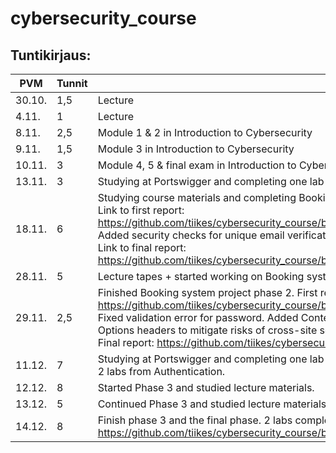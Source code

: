 
# cybersecurity_course

## Tuntikirjaus:
| PVM | Tunnit | Aihe |
| --- | ------ | ---- |
| 30.10. | 1,5 | Lecture |
| 4.11. | 1 | Lecture |
| 8.11. | 2,5 | Module 1 & 2 in Introduction to Cybersecurity |
| 9.11. | 1,5 | Module 3 in Introduction to Cybersecurity |
| 10.11. | 3 | Module 4, 5 & final exam in Introduction to Cybersecurity |
| 13.11. | 3 | Studying at Portswigger and completing one lab in each: Access control, Authentication and SQL injections |
| 18.11. | 6 | Studying course materials and completing Booking system project phase 1. <br> Link to first report: https://github.com/tiikes/cybersecurity_course/blob/main/booking_system_project_phase1/Registration_page_first_test.md. <br> Added security checks for unique email verification, refactoring code (register.js added), enchanced routing clarity. <br> Link to final report: https://github.com/tiikes/cybersecurity_course/blob/main/booking_system_project_phase1/Registration_page_final_test.md |
| 28.11. | 5 | Lecture tapes + started working on Booking system project phase 2. |
| 29.11. | 2,5 | Finished Booking system project phase 2. First report: https://github.com/tiikes/cybersecurity_course/blob/main/booking_system_phase_two_first_test.md. <br> Fixed validation error for password. Added Content Security Policy (CSP), X-Frame-Options, and X-Content-Type-Options headers to mitigate risks of cross-site scripting (XSS), clickjacking, and MIME type sniffing attacks. <br> Final report: https://github.com/tiikes/cybersecurity_course/blob/main/booking_system_phase_two_final_test.md |
| 11.12. | 7 | Studying at Portswigger and completing one lab from each: Access control, SQL injection and HTTP Host header attacks + 2 labs from Authentication.
| 12.12. | 8 | Started Phase 3 and studied lecture materials.
| 13.12. | 5 | Continued Phase 3 and studied lecture materials.
| 14.12. | 8 | Finish phase 3 and the final phase. 2 labs completed in SQL injection. Link to md. report: https://github.com/tiikes/cybersecurity_course/blob/main/phase3.md
